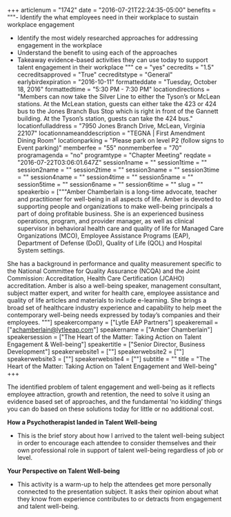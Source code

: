 +++
articlenum = "1742"
date = "2016-07-21T22:24:35-05:00"
benefits = """- Identify the what employees need in their workplace to sustain workplace engagement
- Identify the most widely researched approaches for addressing engagement in the workplace
- Understand the benefit to using each of the approaches
- Takeaway evidence-based activities they can use today to support talent engagement in their workplace
"""
ce = "yes"
cecredits = "1.5"
cecreditsapproved = "True"
cecreditstype = "General"
earlybirdexpiration = "2016-10-11"
formatteddate = "Tuesday, October 18, 2016"
formattedtime = "5:30 PM - 7:30 PM"
locationdirections = "Members can now take the Silver Line to either the Tyson’s or McLean stations. At the McLean station, guests can either take the 423 or 424 bus to the Jones Branch Bus Stop which is right in front of the Gannett building. At the Tyson’s station, guests can take the 424 bus."
locationfulladdress = "7950 Jones Branch Drive, McLean, Virginia 22107"
locationnameanddescription = "TEGNA | First Amendment Dining Room"
locationparking = "Please park on level P2 (follow signs to Event parking)"
memberfee = "55"
nonmemberfee = "70"
programagenda = "no"
programtype = "Chapter Meeting"
reqdate = "2016-07-22T03:06:01.647Z"
session1name = ""
session1time = ""
session2name = ""
session2time = ""
session3name = ""
session3time = ""
session4name = ""
session4time = ""
session5name = ""
session5time = ""
session6name = ""
session6time = ""
slug = ""
speakerbio = ["""Amber Chamberlain is a long-time advocate, teacher and practitioner for well-being in all aspects of life. Amber is devoted to supporting people and organizations to make well-being principals a part of doing profitable business. She is an experienced business operations, program, and provider manager, as well as clinical supervisor in behavioral health care and quality of life for Managed Care Organizations (MCO), Employee Assistance Programs (EAP), Department of Defense (DoD), Quality of Life (QOL) and Hospital System settings.

She has a background in performance and quality measurement specific to the National Committee for Quality Assurance (NCQA) and the Joint Commission: Accreditation, Health Care Certification (JCAHO) accreditation. Amber is also a well-being speaker, management consultant, subject matter expert, and writer for health care, employee assistance and quality of life articles and materials to include e-learning. She brings a broad set of healthcare industry experience and capability to help meet the contemporary well-being needs expressed by today’s companies and their employees.
"""]
speakercompany = ["Lytle EAP Partners"]
speakeremail = ["achamberlain@lytleeap.com"]
speakername = ["Amber Chamberlain"]
speakersession = ["The Heart of the Matter: Taking Action on Talent Engagement & Well-being"]
speakertitle = ["Senior Director, Business Development"]
speakerwebsite1 = [""]
speakerwebsite2 = [""]
speakerwebsite3 = [""]
speakerwebsite4 = [""]
subtitle = ""
title = "The Heart of the Matter: Taking Action on Talent Engagement and Well-being"
+++

The identified problem of talent engagement and well-being as it reflects employee attraction, growth and retention, the need to solve it using an evidence based set of approaches, and the fundamental ‘no kidding’ things you can do based on these solutions today for little or no additional cost.

**How a Psychotherapist landed in Talent Well-being**

 - This is the brief story about how I arrived to the talent well-being subject in order to encourage each attendee to consider themselves and their own professional role in support of talent well-being regardless of job or level.

**Your Perspective on Talent Well-being**

 - This activity is a warm-up to help the attendees get more personally connected to the presentation subject. It asks their opinion about what they know from experience contributes to or detracts from engagement and talent well-being.
